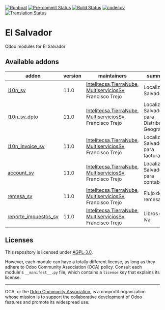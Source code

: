 
[![Runboat](https://img.shields.io/badge/runboat-Try%20me-875A7B.png)](https://runboat.odoo-community.org/builds?repo=OCA/pos&target_branch=16.0)
[![Pre-commit Status](https://github.com/OCA/pos/actions/workflows/pre-commit.yml/badge.svg?branch=16.0)](https://github.com/OCA/pos/actions/workflows/pre-commit.yml?query=branch%3A16.0)
[![Build Status](https://github.com/OCA/pos/actions/workflows/test.yml/badge.svg?branch=16.0)](https://github.com/OCA/pos/actions/workflows/test.yml?query=branch%3A16.0)
[![codecov](https://codecov.io/gh/OCA/pos/branch/16.0/graph/badge.svg)](https://codecov.io/gh/OCA/pos)
[![Translation Status](https://translation.odoo-community.org/widgets/pos-16-0/-/svg-badge.svg)](https://translation.odoo-community.org/engage/pos-16-0/?utm_source=widget)

<!-- /!\ do not modify above this line -->

# El Salvador

Odoo modules for El Salvador

<!-- /!\ do not modify below this line -->

<!-- prettier-ignore-start -->

[//]: # (addons)

Available addons
----------------
addon | version | maintainers | summary
--- | --- | --- | ---
[l10n_sv](l10n_sv/) | 11.0 | [Intelitecsa](www.intelitecsa.com),[TierraNube](www.tierranube.cl), [MultiserviciosSv](www.multiserviciossv.com), Francisco Trejo  | Localizacion Salvadoreña
[l10n_sv_dpto](l10n_sv_dpto/) | 11.0 | [Intelitecsa](www.intelitecsa.com),[TierraNube](www.tierranube.cl), [MultiserviciosSv](www.multiserviciossv.com), Francisco Trejo | Localizacion Salvadoreña para Distribucion Geografica
[l10n_invoice_sv](l10n_invoice_sv/) | 11.0 | [Intelitecsa](www.intelitecsa.com),[TierraNube](www.tierranube.cl), [MultiserviciosSv](www.multiserviciossv.com), Francisco Trejo | Localizacion Salvadoreña para facturacion
[account_sv](account_sv/) | 11.0 | [Intelitecsa](www.intelitecsa.com),[TierraNube](www.tierranube.cl), [MultiserviciosSv](www.multiserviciossv.com), Francisco Trejo | Localizacion Salvadoreña para contabilidad
[remesa_sv](remesa_sv/) | 11.0 | [Intelitecsa](www.intelitecsa.com),[TierraNube](www.tierranube.cl), [MultiserviciosSv](www.multiserviciossv.com), Francisco Trejo | Flujo de remesas
[reporte_impuestos_sv](reporte_impuestos_sv/) | 11.0 | [Intelitecsa](www.intelitecsa.com),[TierraNube](www.tierranube.cl), [MultiserviciosSv](www.multiserviciossv.com), Francisco Trejo | Libros de Iva


[//]: # (end addons)

<!-- prettier-ignore-end -->

## Licenses

This repository is licensed under [AGPL-3.0](LICENSE).

However, each module can have a totally different license, as long as they adhere to Odoo Community Association (OCA)
policy. Consult each module's `__manifest__.py` file, which contains a `license` key
that explains its license.

----
OCA, or the [Odoo Community Association](http://odoo-community.org/), is a nonprofit
organization whose mission is to support the collaborative development of Odoo features
and promote its widespread use.
